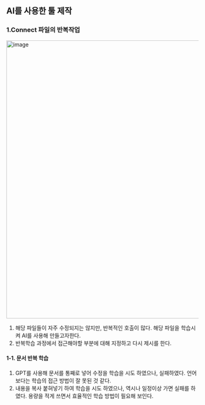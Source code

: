 ## AI를 사용한 툴 제작

### 1.Connect 파일의 반복작업
<img width="1470" height="727" alt="image" src="https://github.com/user-attachments/assets/4ea53992-bcc2-4002-883f-a53e2658e78e" />

1. 해당 파일들이 자주 수정되지는 않지만, 반복적인 호출이 많다. 해당 파일을 학습시켜 AI를 사용해 만들고자한다.
2. 반복학습 과정에서 접근해야할 부분에 대해 지정하고 다시 제시를 한다.
#### 1-1. 문서 반복 학습
1. GPT를 사용해 문서를 통째로 넣어 수정을 학습을 시도 하였으나, 실패하였다. 언어 보다는 학습의 접근 방법이 잘 못된 것 같다.
2. 내용을 복사 붙혀넣기 하여 학습을 시도 하였으나, 역시나 일정이상 가면 실패를 하였다. 용량을 적게 쓰면서 효율적인 학습 방법이 필요해 보인다.
